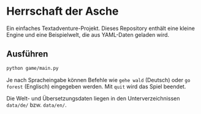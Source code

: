 # Herrschaft der Asche

Ein einfaches Textadventure-Projekt. Dieses Repository enthält eine kleine Engine und eine Beispielwelt, die aus YAML-Daten geladen wird.

## Ausführen

```bash
python game/main.py
```

Je nach Spracheingabe können Befehle wie `gehe wald` (Deutsch) oder `go forest` (Englisch) eingegeben werden. Mit `quit` wird das Spiel beendet.

Die Welt- und Übersetzungsdaten liegen in den Unterverzeichnissen `data/de/` bzw. `data/en/`.
